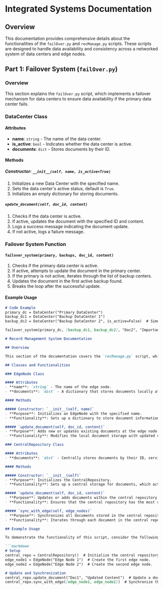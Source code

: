 # Integrated Systems Documentation

## Overview

This documentation provides comprehensive details about the functionalities of the `failOver.py` and `recManage.py` scripts. These scripts are designed to handle data availability and consistency across a networked system of data centers and edge nodes.

## Part 1: Failover System (`failOver.py`)

### Overview

This section explains the `failOver.py` script, which implements a failover mechanism for data centers to ensure data availability if the primary data center fails.

### DataCenter Class

#### Attributes
- **name**: `string` - The name of the data center.
- **is_active**: `bool` - Indicates whether the data center is active.
- **documents**: `dict` - Stores documents by their ID.

#### Methods

##### Constructor: `__init__(self, name, is_active=True)`
1. Initializes a new Data Center with the specified name.
2. Sets the data center's active status, default is `True`.
3. Initializes an empty dictionary for storing documents.

##### `update_document(self, doc_id, content)`
1. Checks if the data center is active.
2. If active, updates the document with the specified ID and content.
3. Logs a success message indicating the document update.
4. If not active, logs a failure message.

### Failover System Function

#### `failover_system(primary, backups, doc_id, content)`
1. Checks if the primary data center is active.
2. If active, attempts to update the document in the primary center.
3. If the primary is not active, iterates through the list of backup centers.
4. Updates the document in the first active backup found.
5. Breaks the loop after the successful update.

#### Example Usage
```markdown
# Code Example
primary_dc = DataCenter("Primary DataCenter")
backup_dc1 = DataCenter("Backup DataCenter 1")
backup_dc2 = DataCenter("Backup DataCenter 2", is_active=False)  # Simulate a failure

failover_system(primary_dc, [backup_dc1, backup_dc2], "Doc2", "Important Legal Information")

# Record Management System Documentation

## Overview

This section of the documentation covers the `recManage.py` script, which is designed to manage document synchronization between a central repository and multiple edge nodes across a network. This ensures data consistency throughout the system.

## Classes and Functionalities

### EdgeNode Class

#### Attributes
- **name**: `string` - The name of the edge node.
- **documents**: `dict` - A dictionary that stores documents locally at the edge node.

#### Methods

##### Constructor: `__init__(self, name)`
- **Purpose**: Initializes an EdgeNode with the specified name.
- **Functionality**: Sets up a dictionary to store document information, facilitating local document management at the node.

##### `update_document(self, doc_id, content)`
- **Purpose**: Adds new or updates existing documents at the edge node.
- **Functionality**: Modifies the local document storage with updated content and confirms the update, ensuring the document's current state is preserved at the node level.

### CentralRepository Class

#### Attributes
- **documents**: `dict` - Centrally stores documents by their ID, serving as the main repository for all document data.

#### Methods

##### Constructor: `__init__(self)`
- **Purpose**: Initializes the CentralRepository.
- **Functionality**: Sets up a central storage for documents, which acts as the primary source of document data within the network.

##### `update_document(self, doc_id, content)`
- **Purpose**: Updates or adds documents within the central repository.
- **Functionality**: Ensures that the central repository has the most current version of each document, making it ready for synchronization across the network.

##### `sync_with_edge(self, edge_nodes)`
- **Purpose**: Synchronizes all documents stored in the central repository with each connected edge node.
- **Functionality**: Iterates through each document in the central repository and updates every edge node to maintain consistency across the network. This is crucial for operations where multiple nodes must have up-to-date document information.

## Example Usage

To demonstrate the functionality of this script, consider the following setup:

```markdown
# Setup
central_repo = CentralRepository()  # Initialize the central repository.
edge_node1 = EdgeNode("Edge Node 1")  # Create the first edge node.
edge_node2 = EdgeNode("Edge Node 2")  # Create the second edge node.

# Update and Synchronization
central_repo.update_document("Doc1", "Updated Content")  # Update a document in the central repository.
central_repo.sync_with_edge([edge_node1, edge_node2])  # Synchronize the updated document with edge nodes.
